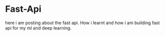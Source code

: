# Fast-Api
here i am posting about the fast api. How i learnt and how i am building fast api for my ml and deep learning.
